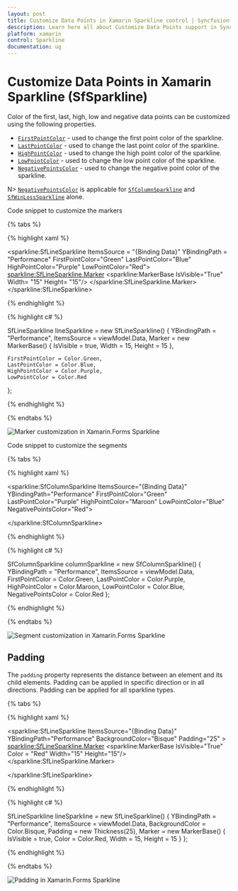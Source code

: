 ```yaml
---
layout: post
title: Customize Data Points in Xamarin Sparkline control | Syncfusion
description: Learn here all about Customize Data Points support in Syncfusion Xamarin Sparkline (SfSparkline) control and more.
platform: xamarin
control: Sparkline
documentation: ug
---
```


# Customize Data Points in Xamarin Sparkline (SfSparkline)

Color of the first, last, high, low and negative data points can be customized using the following properties.

* [`FirstPointColor`](https://help.syncfusion.com/cr/xamarin/Syncfusion.SfSparkline.XForms.SfColumnSparkline.html#Syncfusion_SfSparkline_XForms_SfColumnSparkline_FirstPointColor) - used to change the first point color of the sparkline.
* [`LastPointColor`](https://help.syncfusion.com/cr/xamarin/Syncfusion.SfSparkline.XForms.SfColumnSparkline.html#Syncfusion_SfSparkline_XForms_SfColumnSparkline_LastPointColor) - used to change the last point color of the sparkline.
* [`HighPointColor`](https://help.syncfusion.com/cr/xamarin/Syncfusion.SfSparkline.XForms.SfColumnSparkline.html#Syncfusion_SfSparkline_XForms_SfColumnSparkline_HighPointColor) - used to change the high point color of the sparkline.
* [`LowPointColor`](https://help.syncfusion.com/cr/xamarin/Syncfusion.SfSparkline.XForms.SfColumnSparkline.html#Syncfusion_SfSparkline_XForms_SfColumnSparkline_LowPointColor) - used to change the low point color of the sparkline.
* [`NegativePointsColor`](https://help.syncfusion.com/cr/xamarin/Syncfusion.SfSparkline.XForms.SfColumnSparkline.html#Syncfusion_SfSparkline_XForms_SfColumnSparkline_NegativePointsColor) - used to change the negative point color of the sparkline.

N> [`NegativePointsColor`](https://help.syncfusion.com/cr/xamarin/Syncfusion.SfSparkline.XForms.SfColumnSparkline.html#Syncfusion_SfSparkline_XForms_SfColumnSparkline_NegativePointsColor) is applicable for [`SfColumnSparkline`](https://help.syncfusion.com/cr/xamarin/Syncfusion.SfSparkline.XForms.SfColumnSparkline.html) and [`SfWinLossSparkline`](https://help.syncfusion.com/cr/xamarin/Syncfusion.SfSparkline.XForms.SfWinLossSparkline.html) alone.

Code snippet to customize the markers

{% tabs %} 

{% highlight xaml %}

<sparkline:SfLineSparkline ItemsSource = "{Binding Data}" 
                            YBindingPath = "Performance"
                            FirstPointColor="Green"
                            LastPointColor="Blue"
                            HighPointColor="Purple"
                            LowPointColor="Red">  
    <sparkline:SfLineSparkline.Marker>
        <sparkline:MarkerBase IsVisible="True" 
                              Width= "15"
                              Height= "15"/>
    </sparkline:SfLineSparkline.Marker> 
</sparkline:SfLineSparkline>

{% endhighlight %}

{% highlight c# %}

SfLineSparkline lineSparkline = new SfLineSparkline()
{
    YBindingPath = "Performance",
    ItemsSource = viewModel.Data,
    Marker = new MarkerBase()
    {
        IsVisible = true,
        Width = 15,
        Height = 15
    },

    FirstPointColor = Color.Green,
    LastPointColor = Color.Blue,
    HighPointColor = Color.Purple,
    LowPointColor = Color.Red
};

{% endhighlight %}

{% endtabs %}

![Marker customization in Xamarin.Forms Sparkline](sparkline_images/MarkerCustomization.png)

Code snippet to customize the segments

{% tabs %} 

{% highlight xaml %}

 <sparkline:SfColumnSparkline ItemsSource="{Binding Data}" 
                              YBindingPath="Performance"
                              FirstPointColor="Green"
                              LastPointColor="Purple"
                              HighPointColor="Maroon"
                              LowPointColor="Blue"
                              NegativePointsColor="Red">    
  
</sparkline:SfColumnSparkline>

{% endhighlight %}

{% highlight c# %}

SfColumnSparkline columnSparkline = new SfColumnSparkline()
{
    YBindingPath = "Performance",
    ItemsSource = viewModel.Data,
    FirstPointColor = Color.Green,
    LastPointColor = Color.Purple,
    HighPointColor = Color.Maroon,
    LowPointColor = Color.Blue,
    NegativePointsColor = Color.Red
};

{% endhighlight %}

{% endtabs %}

![Segment customization in Xamarin.Forms Sparkline](sparkline_images/SegmentsCustomization.png)

## Padding

The `padding` property represents the distance between an element and its child elements. Padding can be applied in specific direction or in all directions. Padding can be applied for all sparkline types.

{% tabs %} 

{% highlight xaml %}

 <sparkline:SfLineSparkline ItemsSource="{Binding Data}" 
                              YBindingPath="Performance"
                              BackgroundColor="Bisque"
                              Padding="25"
                              >   
<sparkline:SfLineSparkline.Marker>
	       <sparkline:MarkerBase                                      IsVisible="True" 
                                Color = "Red"
                                 Width="15"
                                 Height="15"/>
     </sparkline:SfLineSparkline.Marker>                                
  
</sparkline:SfLineSparkline>

{% endhighlight %}

{% highlight c# %}

SfLineSparkline lineSparkline = new SfLineSparkline()
{
    YBindingPath = "Performance",
    ItemsSource = viewModel.Data,
    BackgroundColor = Color.Bisque,
    Padding = new Thickness(25),
    Marker = new MarkerBase()
    {
        IsVisible = true,
        Color = Color.Red,
        Width = 15,
        Height = 15
    }
};

{% endhighlight %}

{% endtabs %}

![Padding in Xamarin.Forms Sparkline](sparkline_images/PaddingSparkline.jpg)
